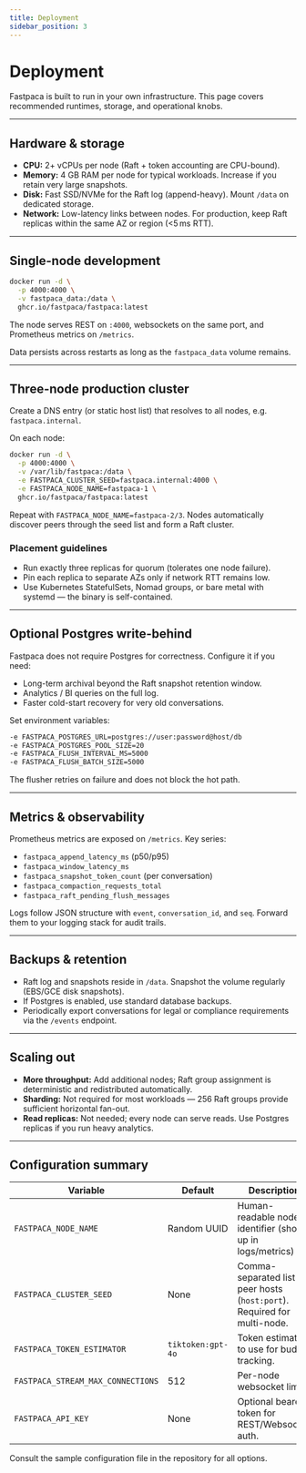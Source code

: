 ```yaml
---
title: Deployment
sidebar_position: 3
---
```


# Deployment

Fastpaca is built to run in your own infrastructure.  This page covers recommended runtimes, storage, and operational knobs.

---

## Hardware & storage

- **CPU:** 2+ vCPUs per node (Raft + token accounting are CPU-bound).  
- **Memory:** 4 GB RAM per node for typical workloads.  Increase if you retain very large snapshots.  
- **Disk:** Fast SSD/NVMe for the Raft log (append-heavy).  Mount `/data` on dedicated storage.  
- **Network:** Low-latency links between nodes.  For production, keep Raft replicas within the same AZ or region (&lt;5 ms RTT).

---

## Single-node development

```bash
docker run -d \
  -p 4000:4000 \
  -v fastpaca_data:/data \
  ghcr.io/fastpaca/fastpaca:latest
```

The node serves REST on `:4000`, websockets on the same port, and Prometheus metrics on `/metrics`.

Data persists across restarts as long as the `fastpaca_data` volume remains.

---

## Three-node production cluster

Create a DNS entry (or static host list) that resolves to all nodes, e.g. `fastpaca.internal`.

On each node:

```bash
docker run -d \
  -p 4000:4000 \
  -v /var/lib/fastpaca:/data \
  -e FASTPACA_CLUSTER_SEED=fastpaca.internal:4000 \
  -e FASTPACA_NODE_NAME=fastpaca-1 \
  ghcr.io/fastpaca/fastpaca:latest
```

Repeat with `FASTPACA_NODE_NAME=fastpaca-2/3`.  Nodes automatically discover peers through the seed list and form a Raft cluster.

### Placement guidelines

- Run exactly three replicas for quorum (tolerates one node failure).  
- Pin each replica to separate AZs only if network RTT remains low.  
- Use Kubernetes StatefulSets, Nomad groups, or bare metal with systemd — the binary is self-contained.

---

## Optional Postgres write-behind

Fastpaca does not require Postgres for correctness.  Configure it if you need:

- Long-term archival beyond the Raft snapshot retention window.  
- Analytics / BI queries on the full log.  
- Faster cold-start recovery for very old conversations.

Set environment variables:

```bash
-e FASTPACA_POSTGRES_URL=postgres://user:password@host/db
-e FASTPACA_POSTGRES_POOL_SIZE=20
-e FASTPACA_FLUSH_INTERVAL_MS=5000
-e FASTPACA_FLUSH_BATCH_SIZE=5000
```

The flusher retries on failure and does not block the hot path.

---

## Metrics & observability

Prometheus metrics are exposed on `/metrics`.  Key series:

- `fastpaca_append_latency_ms` (p50/p95)  
- `fastpaca_window_latency_ms`  
- `fastpaca_snapshot_token_count` (per conversation)  
- `fastpaca_compaction_requests_total`  
- `fastpaca_raft_pending_flush_messages`

Logs follow JSON structure with `event`, `conversation_id`, and `seq`.  Forward them to your logging stack for audit trails.

---

## Backups & retention

- Raft log and snapshots reside in `/data`.  Snapshot the volume regularly (EBS/GCE disk snapshots).  
- If Postgres is enabled, use standard database backups.  
- Periodically export conversations for legal or compliance requirements via the `/events` endpoint.

---

## Scaling out

- **More throughput:** Add additional nodes; Raft group assignment is deterministic and redistributed automatically.  
- **Sharding:** Not required for most workloads — 256 Raft groups provide sufficient horizontal fan-out.  
- **Read replicas:** Not needed; every node can serve reads.  Use Postgres replicas if you run heavy analytics.

---

## Configuration summary

| Variable | Default | Description |
| --- | --- | --- |
| `FASTPACA_NODE_NAME` | Random UUID | Human-readable node identifier (shows up in logs/metrics) |
| `FASTPACA_CLUSTER_SEED` | None | Comma-separated list of peer hosts (`host:port`). Required for multi-node. |
| `FASTPACA_TOKEN_ESTIMATOR` | `tiktoken:gpt-4o` | Token estimator to use for budget tracking. |
| `FASTPACA_STREAM_MAX_CONNECTIONS` | 512 | Per-node websocket limit. |
| `FASTPACA_API_KEY` | None | Optional bearer token for REST/Websocket auth. |

Consult the sample configuration file in the repository for all options.
